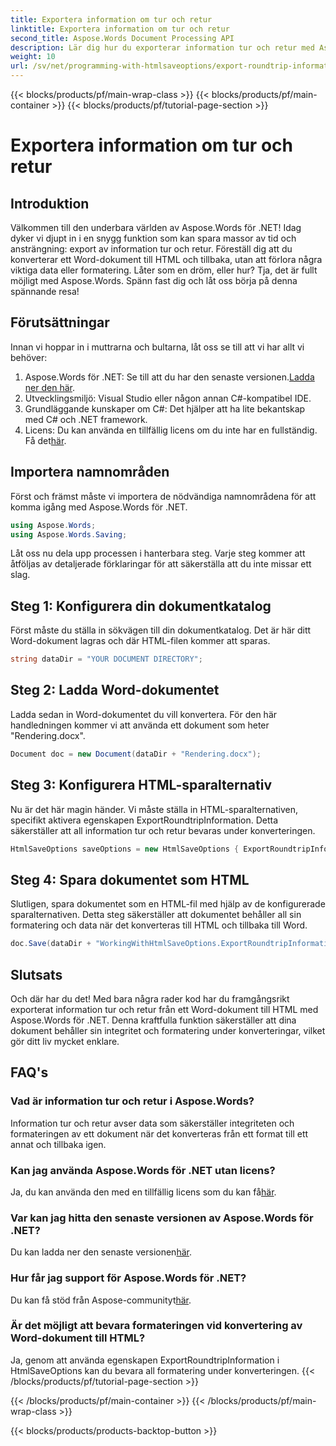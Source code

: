 ```yaml
---
title: Exportera information om tur och retur
linktitle: Exportera information om tur och retur
second_title: Aspose.Words Document Processing API
description: Lär dig hur du exporterar information tur och retur med Aspose.Words för .NET. Bevara ditt dokuments integritet och formatering under konverteringar.
weight: 10
url: /sv/net/programming-with-htmlsaveoptions/export-roundtrip-information/
---
```


{{< blocks/products/pf/main-wrap-class >}}
{{< blocks/products/pf/main-container >}}
{{< blocks/products/pf/tutorial-page-section >}}

# Exportera information om tur och retur

## Introduktion

Välkommen till den underbara världen av Aspose.Words för .NET! Idag dyker vi djupt in i en snygg funktion som kan spara massor av tid och ansträngning: export av information tur och retur. Föreställ dig att du konverterar ett Word-dokument till HTML och tillbaka, utan att förlora några viktiga data eller formatering. Låter som en dröm, eller hur? Tja, det är fullt möjligt med Aspose.Words. Spänn fast dig och låt oss börja på denna spännande resa!

## Förutsättningar

Innan vi hoppar in i muttrarna och bultarna, låt oss se till att vi har allt vi behöver:

1.  Aspose.Words för .NET: Se till att du har den senaste versionen.[Ladda ner den här](https://releases.aspose.com/words/net/).
2. Utvecklingsmiljö: Visual Studio eller någon annan C#-kompatibel IDE.
3. Grundläggande kunskaper om C#: Det hjälper att ha lite bekantskap med C# och .NET framework.
4. Licens: Du kan använda en tillfällig licens om du inte har en fullständig. Få det[här](https://purchase.aspose.com/temporary-license/).

## Importera namnområden

Först och främst måste vi importera de nödvändiga namnområdena för att komma igång med Aspose.Words för .NET.

```csharp
using Aspose.Words;
using Aspose.Words.Saving;
```

Låt oss nu dela upp processen i hanterbara steg. Varje steg kommer att åtföljas av detaljerade förklaringar för att säkerställa att du inte missar ett slag.

## Steg 1: Konfigurera din dokumentkatalog

Först måste du ställa in sökvägen till din dokumentkatalog. Det är här ditt Word-dokument lagras och där HTML-filen kommer att sparas.

```csharp
string dataDir = "YOUR DOCUMENT DIRECTORY";
```

## Steg 2: Ladda Word-dokumentet

Ladda sedan in Word-dokumentet du vill konvertera. För den här handledningen kommer vi att använda ett dokument som heter "Rendering.docx".

```csharp
Document doc = new Document(dataDir + "Rendering.docx");
```

## Steg 3: Konfigurera HTML-sparalternativ

Nu är det här magin händer. Vi måste ställa in HTML-sparalternativen, specifikt aktivera egenskapen ExportRoundtripInformation. Detta säkerställer att all information tur och retur bevaras under konverteringen.

```csharp
HtmlSaveOptions saveOptions = new HtmlSaveOptions { ExportRoundtripInformation = true };
```

## Steg 4: Spara dokumentet som HTML

Slutligen, spara dokumentet som en HTML-fil med hjälp av de konfigurerade sparalternativen. Detta steg säkerställer att dokumentet behåller all sin formatering och data när det konverteras till HTML och tillbaka till Word.

```csharp
doc.Save(dataDir + "WorkingWithHtmlSaveOptions.ExportRoundtripInformation.html", saveOptions);
```

## Slutsats

Och där har du det! Med bara några rader kod har du framgångsrikt exporterat information tur och retur från ett Word-dokument till HTML med Aspose.Words för .NET. Denna kraftfulla funktion säkerställer att dina dokument behåller sin integritet och formatering under konverteringar, vilket gör ditt liv mycket enklare.

## FAQ's

### Vad är information tur och retur i Aspose.Words?
Information tur och retur avser data som säkerställer integriteten och formateringen av ett dokument när det konverteras från ett format till ett annat och tillbaka igen.

### Kan jag använda Aspose.Words för .NET utan licens?
Ja, du kan använda den med en tillfällig licens som du kan få[här](https://purchase.aspose.com/temporary-license/).

### Var kan jag hitta den senaste versionen av Aspose.Words för .NET?
 Du kan ladda ner den senaste versionen[här](https://releases.aspose.com/words/net/).

### Hur får jag support för Aspose.Words för .NET?
 Du kan få stöd från Aspose-communityt[här](https://forum.aspose.com/c/words/8).

### Är det möjligt att bevara formateringen vid konvertering av Word-dokument till HTML?
Ja, genom att använda egenskapen ExportRoundtripInformation i HtmlSaveOptions kan du bevara all formatering under konverteringen.
{{< /blocks/products/pf/tutorial-page-section >}}

{{< /blocks/products/pf/main-container >}}
{{< /blocks/products/pf/main-wrap-class >}}

{{< blocks/products/products-backtop-button >}}
